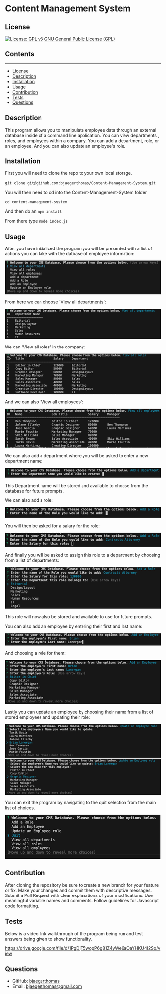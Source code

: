 # Content Management System

  ## License
  [![License: GPL v3](https://img.shields.io/badge/License-GPLv3-blue.svg)](https://www.gnu.org/licenses/gpl-3.0)
  [GNU General Public License (GPL)](https://www.gnu.org/licenses/gpl-3.0)

  ## Contents
  ---------
  - [License](#license)
  - [Description](#description)
  - [Installation](#installation)
  - [Usage](#usage)
  - [Contribution](#contribution)
  - [Tests](#tests)
  - [Questions](#questions)

  ## Description
  This program allows you to manipulate employee data through an external database inside of a command line application. You can view departments , roles, and employees within a company. You can add a department, role, or an employee. And you can also update an employee's role.

  ## Installation
  First you will need to clone the repo to your own local storage.

  `` git clone git@github.com:bjaegerthomas/Content-Management-System.git ``

  You will then need to cd into the Content-Management-System folder

  `` cd content-management-system ``

  And then do an `` npm install ``

  From there type `` node index.js ``

  ## Usage
  After you have initialized the program you will be presented with a list of actions you can take with the datbase of employee information:

  ![Starting prompt](./assets/start.png)

  From here we can choose 'View all departments':

  ![Display of all Departments](./assets/allDepartments.png)

  We can 'View all roles' in the company:

  ![Display of all Roles](./assets/allRoles.png)

  And we can also 'View all employees':

  ![Display of all Employees](./assets/allEmployees.png)

  We can also add a department where you will be asked to enter a new department name:

  ![Add department prompt](./assets/addDept.png)
  
  This Department name will be stored and available to choose from the database for future prompts.

  We can also add a role:

  ![Add role prompt](./assets/addRole.png)

  You will then be asked for a salary for the role:

  ![Add salary prompt](./assets/addSalary.png)

  And finally you will be asked to assign this role to a department by choosing from a list of departments:

  ![Add department prompt](./assets/deptSelect.png)

  This role will now also be stored and available to use for future prompts.

  You can also add an employee by entering their first and last name:

  ![Add employee prompt](./assets/addEmployee.png)

  And choosing a role for them:

  ![Choose role prompt](./assets/chooseRole.png)

  Lastly you can update an employee by choosing their name from a list of stored employees and updating their role:

  ![Choose employee prompt](./assets/chooseEmployee.png)
  ![Update employee role](./assets/updateRole.png)

  You can exit the program by navigating to the quit selection from the main list of choices.

  ![Quit selection](./assets/quit.png)

  ## Contribution
  After cloning the repository be sure to create a new branch for your feature or fix.
  Make your changes and commit them with descriptive messages.
  Submit a Pull Request with clear explanations of your modifications.
  Use meaningful variable names and comments.
  Follow guidelines for Javascript code formatting.

  ## Tests
  Below is a video link walkthrough of the program being run and test answers being given to show functionality.

  https://drive.google.com/file/d/1PgDjT5wopP6g81Z4yWe6aOaYHKU4I2So/view

  ## Questions
  - GitHub: [bjaegerthomas](https://github.com/bjaegerthomas)
  - Email: bjaegerthomas@gmail.com